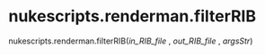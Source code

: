 # nukescripts.renderman.filterRIB
nukescripts.renderman.filterRIB(_in_RIB_file_ , _out_RIB_file_ , _argsStr_)